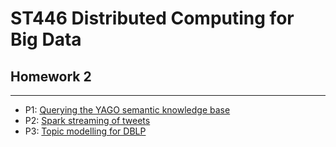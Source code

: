 # ST446 Distributed Computing for Big Data
## Homework 2
---


* P1: [Querying the YAGO semantic knowledge base](https://github.com/anyapriya/ExamplesOfWork/blob/master/LSE%20-%20Distributed%20Computing%20for%20Big%20Data/Homework2/hw_yago_localfinal.ipynb)
* P2: [Spark streaming of tweets](https://github.com/anyapriya/ExamplesOfWork/blob/master/LSE%20-%20Distributed%20Computing%20for%20Big%20Data/Homework2/hw_tweet.ipynb)
* P3: [Topic modelling for DBLP](https://github.com/anyapriya/ExamplesOfWork/blob/master/LSE%20-%20Distributed%20Computing%20for%20Big%20Data/Homework2/hw_dblp.ipynb)

